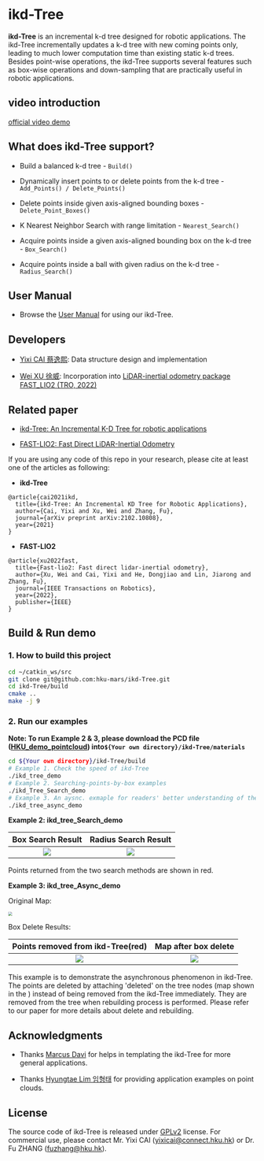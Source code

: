 # ikd-Tree
**ikd-Tree** is an incremental k-d tree designed for robotic applications. The ikd-Tree incrementally updates a k-d tree with new coming points only, leading to much lower computation time than existing static k-d trees. Besides point-wise operations, the ikd-Tree supports several features such as box-wise operations and down-sampling that are practically useful in robotic applications.
## video introduction
[official video demo](https://www.youtube.com/watch?v=ueOunk03zxA)
## What does ikd-Tree support?

- Build a balanced k-d tree - `Build()`

- Dynamically insert points to or delete points from the k-d tree - `Add_Points() / Delete_Points()`

- Delete points inside given axis-aligned bounding boxes - `Delete_Point_Boxes()`

- K Nearest Neighbor Search with range limitation - `Nearest_Search()`

- Acquire points inside a given axis-aligned bounding box on the k-d tree - `Box_Search()`

- Acquire points inside a ball with given radius on the k-d tree - `Radius_Search()`

## User Manual

- Browse the [User Manual](https://github.com/hku-mars/ikd-Tree/blob/main/documents/UserManual.pdf) for using our ikd-Tree.

## Developers

- [Yixi CAI 蔡逸熙](https://github.com/Ecstasy-EC): Data structure design and implementation

- [Wei XU 徐威](https://github.com/XW-HKU): Incorporation into  [LiDAR-inertial odometry package FAST_LIO2 (TRO, 2022)](https://github.com/hku-mars/FAST_LIO)


## Related paper

- [ikd-Tree: An Incremental K-D Tree for robotic applications](https://arxiv.org/abs/2102.10808)

- [FAST-LIO2: Fast Direct LiDAR-Inertial Odometry](https://ieeexplore.ieee.org/abstract/document/9697912)

If you are using any code of this repo in your research, please cite at least one of the articles as following:
- **ikd-Tree**
```
@article{cai2021ikd,
  title={ikd-Tree: An Incremental KD Tree for Robotic Applications},
  author={Cai, Yixi and Xu, Wei and Zhang, Fu},
  journal={arXiv preprint arXiv:2102.10808},
  year={2021}
}
```
- **FAST-LIO2**
```
@article{xu2022fast,
  title={Fast-lio2: Fast direct lidar-inertial odometry},
  author={Xu, Wei and Cai, Yixi and He, Dongjiao and Lin, Jiarong and Zhang, Fu},
  journal={IEEE Transactions on Robotics},
  year={2022},
  publisher={IEEE}
}
```

## Build & Run demo
### 1. How to build this project
```bash
cd ~/catkin_ws/src
git clone git@github.com:hku-mars/ikd-Tree.git
cd ikd-Tree/build
cmake ..
make -j 9
```
### 2. Run our examples

**Note: To run Example 2 & 3, please download the PCD file ([HKU_demo_pointcloud](https://drive.google.com/file/d/1tMYiBIFn-fcjisaoIrmIKA09NICGG9KJ/view?usp=sharing))  into`${Your own directory}/ikd-Tree/materials`**

```bash
cd ${Your own directory}/ikd-Tree/build
# Example 1. Check the speed of ikd-Tree
./ikd_tree_demo
# Example 2. Searching-points-by-box examples
./ikd_Tree_Search_demo
# Example 3. An aysnc. exmaple for readers' better understanding of the principle of ikd-Tree
./ikd_tree_async_demo
```

**Example 2: ikd_tree_Search_demo** 

Box Search Result  |   Radius Search Result
:-------------------------:|:-------------------------:
![](materials/imgs/Box_Search.png) |  ![](materials/imgs/Radius_Search.png)

Points returned from the two search methods are shown in red.

**Example 3: ikd_tree_Async_demo**

Original Map:

<img src="materials/imgs/HKU_campus.png" style="zoom:50%;" />



Box Delete Results:

Points removed from ikd-Tree(red) |       Map after box delete        
:-------------------------:|:-------------------------:
![](materials/imgs/removed.png) |  ![](materials/imgs/remain.png)

This example is to demonstrate the asynchronous phenomenon in ikd-Tree. The points are deleted by attaching 'deleted' on the tree nodes (map shown in the ) instead of being removed from the ikd-Tree immediately. They are removed from the tree when rebuilding process is performed. Please refer to our paper for more details about delete and rebuilding.


## Acknowledgments
- Thanks [Marcus Davi](https://github.com/Marcus-Davi) for helps in templating the ikd-Tree for more general applications.

- Thanks [Hyungtae Lim 임형태](https://github.com/LimHyungTae) for providing application examples on point clouds. 

## License

The source code of ikd-Tree is released under [GPLv2](http://www.gnu.org/licenses/old-licenses/gpl-2.0.html) license. For commercial use, please contact Mr. Yixi CAI (<yixicai@connect.hku.hk>) or Dr. Fu ZHANG (<fuzhang@hku.hk>).
